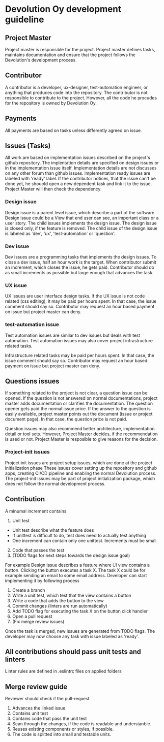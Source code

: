 # Devolution Oy development guideline

## Project Master
Project master is responsible for the project. Project master defines tasks, maintains documentation and ensure that the project follows the Devolution's development process.

## Contributor
A contributor is a developer, ux-designer, test-automation engineer, or anything
that produces code into the repository. The contributor is not responsible to contribute to the project. However, all the code he procudes for the repository is owned by Devolution Oy.

## Payments
All payments are based on tasks unless differently agreed on issue.

## Issues (Tasks)
All work are based on implementation issues described on the project's github repository.
The implentation details are specified on design issues or in the implementation issue itself.
Implementation details are not discusses on any other forum than github issues. Implementation ready issues are labeled with 'ready' label. If the contributor notices, that the issue can't be done yet, he shouold open a new dependent task and link it to the issue. Project Master will then check the dependency.

### Design issue
Design issue is a parent level issue, which describe a part of the software.
Design issue could be a View that end user can see, an important class or a user story.
The child issues implements the design issue. The design issue is closed only, if the
feature is removed. The child issue of the design issue is labeled as 'dev', 'ux', 'test-automation' or 'question'.

### Dev issue
Dev issues are a programming tasks that implements the design issues. To close a dev issue, half an hour work is the target. When contributor submit an increment, which closes the issue, he gets paid. Contributor should do as small increments as possible but large enough that advances the task.

### UX issue
UX issues are user interface design tasks. If the UX issue is not code related (css editing), it
may be paid per hours spent. In that case, the issue comment should say so. Contributor may request an hour based payment on issue but project master can deny.

### test-automation issue
Test automation issues are similar to dev issues but deals with test automation. Test automation issues may also cover project infrastructure related tasks.

Infrastructure related tasks may be paid per hours spent. In that case, the issue comment should say so. Contributor may request an hour based payment on issue but project master can deny.

## Questions issues
If something related to the project is not clear, a question issue can be opened. If the question is not answered on normal documentations, project master adds documentation or clarifies the documentation. The question opener gets paid the normal issue price. If the answer to the question is easily available, project master points out the document (issue or project document page). In that case, the question price is not paid.

Question issues may also recommend better architecture, implementation detail or tool sets. However, Project Master decides, if the recommendation is used or not. Project Master is resposible to give reasons for the decision.

### Project-init issues
Project init issues are project setup issues, which are done at the project initialization phase These issues cover setting up the repository and github apps, creating CI/CD pipeline and enabling the normal Devolution process. The project-init issues may be part of project initialization package, which does not follow the normal development process.

## Contribution
A minumal increment contains
1. Unit test
  - Unit test describe what the feature does
  - If unittest is difficult to do, test does need to actually test anything
  - One increment can contain only one unittest. Increments must be small
2. Code that passes the test
3. (TODO flags for next steps towards the design issue goal)

For example Design issue describes a feature where UI view contains a button. Clicking
the button executes a task X. The task X could be for example sending an email to some email address. Developer can start implementing it by following process
1. Create a branch
2. Write a unit test, which test that the view contains a button
3. Write a code that adds the button to the view.
4. Commit changes (linters are run automatically)
5. Add TODO flag for executing the task X on the button click handler
6. Open a pull request
7. (Fix merge review issues)

Once the task is merged, new issues are generated from TODO flags. The developer may now choose any task with issue labeled as 'ready'.

## All contributions should pass unit tests and linters
Linter rules are defined in .eslintrc files on applied folders

## Merge review guide
Reviewer should check if the pull-request
1. Advances the linked issue
2. Contains unit test
3. Contains code that pass the unit test
4. Scan through the changes, if the code is readable and understanble.
5. Reuses existing components or styles, if possible.
6. The code is splitted into small and testable units.
